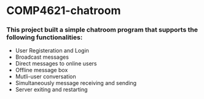 # COMP4621-chatroom
### This project built a simple chatroom program that supports the following functionalities:
- User Registeration and Login
- Broadcast messages
- Direct messages to online users
- Offline message box
- Mutli-user conversation
- Simultaneously message receiving and sending
- Server exiting and restarting
